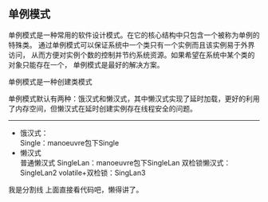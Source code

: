 ## 单例模式

单例模式是一种常用的软件设计模式。在它的核心结构中只包含一个被称为单例的特殊类。
通过单例模式可以保证系统中一个类只有一个实例而且该实例易于外界访问，
从而方便对实例个数的控制并节约系统资源。如果希望在系统中某个类的对象只能存在一个，
单例模式是最好的解决方案。

单例模式是一种创建类模式

单例模式默认有两种：饿汉式和懒汉式，其中懒汉式实现了延时加载，更好的利用了内存空间，但懒汉式在延时创建实例存在线程安全的问题。
***
* 饿汉式：  <br>
   Single：manoeuvre包下Single    
* 懒汉式<br>
    普通懒汉式 SingleLan：manoeuvre包下SingleLan
    双检锁懒汉式：SingleLan2
    volatile+双检锁：SingLan3

我是分割线 上面直接看代码吧，懒得讲了。




